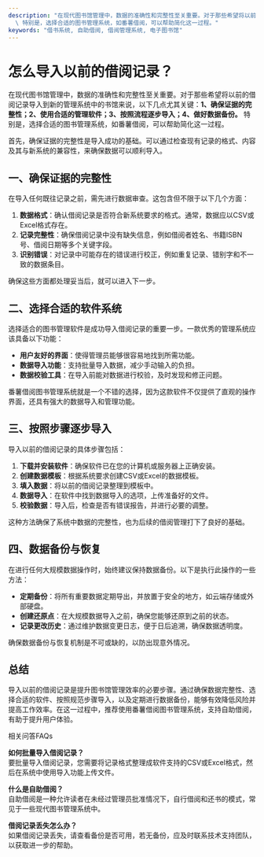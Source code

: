```yaml
---
description: "在现代图书馆管理中，数据的准确性和完整性至关重要。对于那些希望将以前的借阅记录导入到新的管理系统中的书馆来说，以下几点尤其关键：**1、确保证据的完整性；2、使用合适的管理软件；3、按照流程逐步导入；4、做好数据备份。**\
  \ 特别是，选择合适的图书管理系统，如番薯借阅，可以帮助简化这一过程。"
keywords: "借书系统, 自助借阅, 借阅管理系统, 电子图书馆"
---
```

# 怎么导入以前的借阅记录？

在现代图书馆管理中，数据的准确性和完整性至关重要。对于那些希望将以前的借阅记录导入到新的管理系统中的书馆来说，以下几点尤其关键：**1、确保证据的完整性；2、使用合适的管理软件；3、按照流程逐步导入；4、做好数据备份。** 特别是，选择合适的图书管理系统，如番薯借阅，可以帮助简化这一过程。

首先，确保证据的完整性是导入成功的基础。可以通过检查现有记录的格式、内容及其与新系统的兼容性，来确保数据可以顺利导入。

## **一、确保证据的完整性**

在导入任何既往记录之前，需先进行数据审查。这包含但不限于以下几个方面：

1. **数据格式**：确认借阅记录是否符合新系统要求的格式。通常，数据应以CSV或Excel格式存在。
2. **记录完整性**：确保借阅记录中没有缺失信息，例如借阅者姓名、书籍ISBN号、借阅日期等多个关键字段。
3. **识别错误**：对记录中可能存在的错误进行校正，例如重复记录、错别字和不一致的数据条目。

确保这些方面都处理妥当后，就可以进入下一步。

## **二、选择合适的软件系统**

选择适合的图书管理软件是成功导入借阅记录的重要一步。一款优秀的管理系统应该具备以下功能：

- **用户友好的界面**：使得管理员能够很容易地找到所需功能。
- **数据导入功能**：支持批量导入数据，减少手动输入的负担。
- **数据校验工具**：在导入前能对数据进行校验，及时发现和修正问题。

番薯借阅图书管理系统就是一个不错的选择，因为这款软件不仅提供了直观的操作界面，还具有强大的数据导入和管理功能。

## **三、按照步骤逐步导入**

导入以前的借阅记录的具体步骤包括：

1. **下载并安装软件**：确保软件已在您的计算机或服务器上正确安装。
2. **创建数据模板**：根据系统要求创建CSV或Excel的数据模板。
3. **填入数据**：将以前的借阅记录整理到模板中。
4. **数据导入**：在软件中找到数据导入的选项，上传准备好的文件。
5. **校验数据**：导入后，检查是否有错误报告，并进行必要的调整。

这种方法确保了系统中数据的完整性，也为后续的借阅管理打下了良好的基础。

## **四、数据备份与恢复**

在进行任何大规模数据操作时，始终建议保持数据备份。以下是执行此操作的一些方法：

- **定期备份**：将所有重要数据定期导出，并放置于安全的地方，如云端存储或外部硬盘。
- **创建还原点**：在大规模数据导入之前，确保您能够还原到之前的状态。
- **记录更改历史**：通过维护数据变更日志，便于日后追溯，确保数据透明度。

确保数据备份与恢复机制是不可或缺的，以防出现意外情况。

## **总结**

导入以前的借阅记录是提升图书馆管理效率的必要步骤。通过确保数据完整性、选择合适的软件、按照规范步骤导入，以及定期进行数据备份，能够有效降低风险并提高工作效率。在这一过程中，推荐使用番薯借阅图书管理系统，支持自助借阅，有助于提升用户体验。

相关问答FAQs

**如何批量导入借阅记录？**  
要批量导入借阅记录，您需要将记录格式整理成软件支持的CSV或Excel格式，然后在系统中使用导入功能上传文件。

**什么是自助借阅？**  
自助借阅是一种允许读者在未经过管理员批准情况下，自行借阅和还书的模式，常见于一些现代图书管理系统中。

**借阅记录丢失怎么办？**  
如果借阅记录丢失，请查看备份是否可用，若无备份，应及时联系技术支持团队，以获取进一步的帮助。
